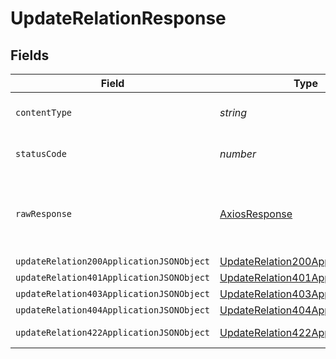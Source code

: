 # UpdateRelationResponse


## Fields

| Field                                                                                           | Type                                                                                            | Required                                                                                        | Description                                                                                     |
| ----------------------------------------------------------------------------------------------- | ----------------------------------------------------------------------------------------------- | ----------------------------------------------------------------------------------------------- | ----------------------------------------------------------------------------------------------- |
| `contentType`                                                                                   | *string*                                                                                        | :heavy_check_mark:                                                                              | HTTP response content type for this operation                                                   |
| `statusCode`                                                                                    | *number*                                                                                        | :heavy_check_mark:                                                                              | HTTP response status code for this operation                                                    |
| `rawResponse`                                                                                   | [AxiosResponse](https://axios-http.com/docs/res_schema)                                         | :heavy_minus_sign:                                                                              | Raw HTTP response; suitable for custom response parsing                                         |
| `updateRelation200ApplicationJSONObject`                                                        | [UpdateRelation200ApplicationJSON](../../models/operations/updaterelation200applicationjson.md) | :heavy_minus_sign:                                                                              | OK                                                                                              |
| `updateRelation401ApplicationJSONObject`                                                        | [UpdateRelation401ApplicationJSON](../../models/operations/updaterelation401applicationjson.md) | :heavy_minus_sign:                                                                              | Unauthenticated                                                                                 |
| `updateRelation403ApplicationJSONObject`                                                        | [UpdateRelation403ApplicationJSON](../../models/operations/updaterelation403applicationjson.md) | :heavy_minus_sign:                                                                              | Forbidden                                                                                       |
| `updateRelation404ApplicationJSONObject`                                                        | [UpdateRelation404ApplicationJSON](../../models/operations/updaterelation404applicationjson.md) | :heavy_minus_sign:                                                                              | Not Found                                                                                       |
| `updateRelation422ApplicationJSONObject`                                                        | [UpdateRelation422ApplicationJSON](../../models/operations/updaterelation422applicationjson.md) | :heavy_minus_sign:                                                                              | Invalid data posted                                                                             |